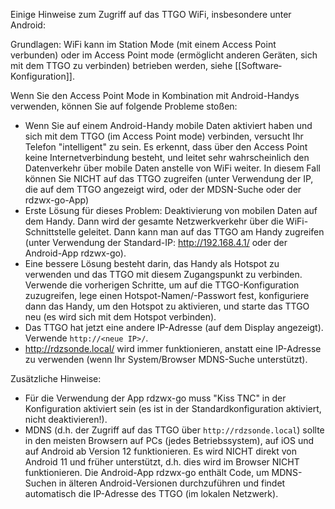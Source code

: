 Einige Hinweise zum Zugriff auf das TTGO WiFi, insbesondere unter Android:

Grundlagen: WiFi kann im Station Mode (mit einem Access Point verbunden) oder im Access Point mode (ermöglicht anderen Geräten, sich mit dem TTGO zu verbinden) betrieben werden, siehe [[Software‐Konfiguration]].

Wenn Sie den Access Point Mode in Kombination mit Android-Handys verwenden, können Sie auf folgende Probleme stoßen:

- Wenn Sie auf einem Android-Handy mobile Daten aktiviert haben und sich mit dem TTGO (im Access Point mode) verbinden, versucht Ihr Telefon "intelligent" zu sein. Es erkennt, dass über den Access Point keine Internetverbindung besteht, und leitet sehr wahrscheinlich den Datenverkehr über mobile Daten anstelle von WiFi weiter. In diesem Fall können Sie NICHT auf das TTGO zugreifen (unter Verwendung der IP, die auf dem TTGO angezeigt wird, oder der MDSN-Suche oder der rdzwx-go-App)
- Erste Lösung für dieses Problem: Deaktivierung von mobilen Daten auf dem Handy. Dann wird der gesamte Netzwerkverkehr über die WiFi-Schnittstelle geleitet. Dann kann man auf das TTGO am Handy zugreifen (unter Verwendung der Standard-IP: http://192.168.4.1/ oder der Android-App rdzwx-go).
- Eine bessere Lösung besteht darin, das Handy als Hotspot zu verwenden und das TTGO mit diesem Zugangspunkt zu verbinden. Verwende die vorherigen Schritte, um auf die TTGO-Konfiguration zuzugreifen, lege einen Hotspot-Namen/-Passwort fest, konfiguriere dann das Handy, um den Hotspot zu aktivieren, und starte das TTGO neu (es wird sich mit dem Hotspot verbinden). 
- Das TTGO hat jetzt eine andere IP-Adresse (auf dem Display angezeigt). Verwende `http://<neue IP>/`.
- http://rdzsonde.local/ wird immer funktionieren, anstatt eine IP-Adresse zu verwenden (wenn Ihr System/Browser MDNS-Suche unterstützt).

Zusätzliche Hinweise:
- Für die Verwendung der App rdzwx-go muss "Kiss TNC" in der Konfiguration aktiviert sein (es ist in der Standardkonfiguration aktiviert, nicht deaktivieren!).
- MDNS (d.h. der Zugriff auf das TTGO über `http://rdzsonde.local`) sollte in den meisten Browsern auf PCs (jedes Betriebssystem), auf iOS und auf Android ab Version 12 funktionieren. Es wird NICHT direkt von Android 11 und früher unterstützt, d.h. dies wird im Browser NICHT funktionieren. Die Android-App rdzwx-go enthält Code, um MDNS-Suchen in älteren Android-Versionen durchzuführen und findet automatisch die IP-Adresse des TTGO (im lokalen Netzwerk).

